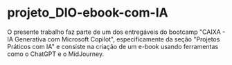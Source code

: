 # projeto_DIO-ebook-com-IA
O presente trabalho faz parte de um dos entregáveis do bootcamp "CAIXA - IA Generativa com Microsoft Copilot", especificamente da seção "Projetos Práticos com IA" e consiste na criação de um e-book usando ferramentas como o ChatGPT e o MidJourney.
